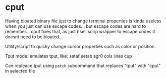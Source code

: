 # cput

Having bloated binary file just to change terminal properties is kinda useless when you just can use escape codes... but escape codes are hard to remember... cput fixes that, as just hsell scrip wrapper to escape codes it doesnt need to be bloated...

Utility/script to quicky change cursor properties such as color or position.

Tput mode: emulates tput, like: setaf setab sgr0 cols lines cup

Can repleace tput using `patch` subcommand that replaces "tput" with "cput" in selected file
